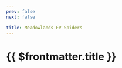 ```yaml
---
prev: false
next: false

title: Meadowlands EV Spiders
---
```


# {{ $frontmatter.title }}

<MyImageComponent image="maps/meadowlands-ev-spiders.png" :alt="$frontmatter.title + ' Map'" />
